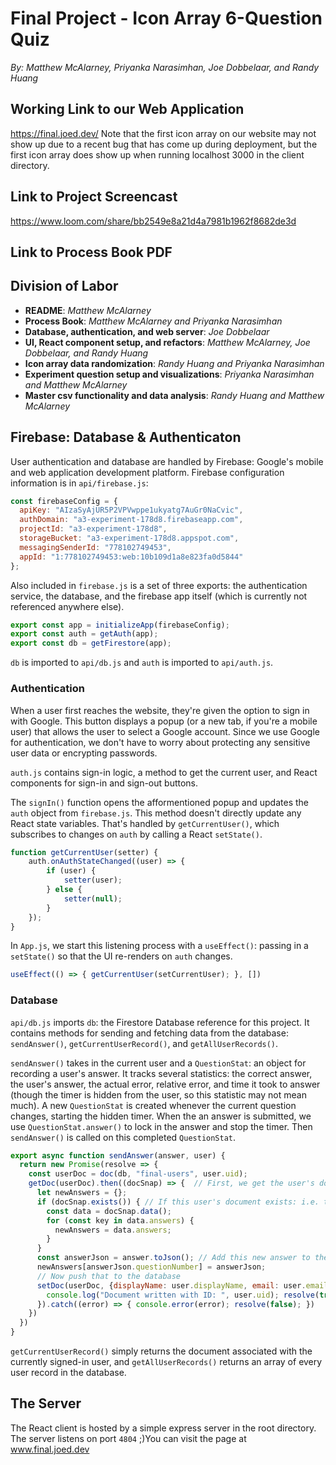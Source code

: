 # Final Project - Icon Array 6-Question Quiz 
*By: Matthew McAlarney, Priyanka Narasimhan, Joe Dobbelaar, and Randy Huang*

## Working Link to our Web Application

https://final.joed.dev/
Note that the first icon array on our website may not show up due to a recent bug that has come up during deployment, but the first icon array does show up when running localhost 3000 in the client directory.

## Link to Project Screencast

https://www.loom.com/share/bb2549e8a21d4a7981b1962f8682de3d

## Link to Process Book PDF



## Division of Labor
- **README**: *Matthew McAlarney*
- **Process Book**: *Matthew McAlarney and Priyanka Narasimhan*
- **Database, authentication, and web server**: *Joe Dobbelaar*
- **UI, React component setup, and refactors**: *Matthew McAlarney, Joe Dobbelaar, and Randy Huang*
- **Icon array data randomization**: *Randy Huang and Priyanka Narasimhan*
- **Experiment question setup and visualizations**: *Priyanka Narasimhan and Matthew McAlarney*
- **Master csv functionality and data analysis**: *Randy Huang and Matthew McAlarney*

## Firebase: Database & Authenticaton
User authentication and database are handled by Firebase: Google's mobile and web application development platform. Firebase configuration information is in `api/firebase.js`:
```javascript
const firebaseConfig = {
  apiKey: "AIzaSyAjUR5P2VPVwppe1ukyatg7AuGr0NaCvic",
  authDomain: "a3-experiment-178d8.firebaseapp.com",
  projectId: "a3-experiment-178d8",
  storageBucket: "a3-experiment-178d8.appspot.com",
  messagingSenderId: "778102749453",
  appId: "1:778102749453:web:10b109d1a8e823fa0d5844"
};
```

Also included in `firebase.js` is a set of three exports: the authentication service, the database, and the firebase app itself (which is currently not referenced anywhere else).
```javascript
export const app = initializeApp(firebaseConfig);
export const auth = getAuth(app);
export const db = getFirestore(app);
```
`db` is imported to `api/db.js` and `auth` is imported to `api/auth.js`.

### Authentication
When a user first reaches the website, they're given the option to sign in with Google. This button displays a popup (or a new tab, if you're a mobile user) that allows the user to select a Google account. Since we use Google for authentication, we don't have to worry about protecting any sensitive user data or encrypting passwords.

`auth.js` contains sign-in logic, a method to get the current user, and React components for sign-in and sign-out buttons.

The `signIn()` function opens the afformentioned popup and updates the `auth` object from `firebase.js`. This method doesn't directly update any React state variables. That's handled by `getCurrentUser()`, which subscribes to changes on `auth` by calling a React `setState()`.
```javascript
function getCurrentUser(setter) { 
    auth.onAuthStateChanged((user) => { 
        if (user) { 
            setter(user);
        } else { 
            setter(null);
        } 
    }); 
}
```

In `App.js`, we start this listening process with a `useEffect()`: passing in a `setState()` so that the UI re-renders on `auth` changes.
```javascript
useEffect(() => { getCurrentUser(setCurrentUser); }, [])
```

### Database
`api/db.js` imports `db`: the Firestore Database reference for this project. It contains methods for sending and fetching data from the database: `sendAnswer()`, `getCurrentUserRecord()`, and `getAllUserRecords()`.

`sendAnswer()` takes in the current user and a `QuestionStat`: an object for recording a user's answer. It tracks several statistics: the correct answer, the user's answer, the actual error, relative error, and time it took to answer (though the timer is hidden from the user, so this statistic may not mean much). A new `QuestionStat` is created whenever the current question changes, starting the hidden timer. When the an answer is submitted, we use `QuestionStat.answer()` to lock in the answer and stop the timer. Then `sendAnswer()` is called on this completed `QuestionStat`.
```javascript
export async function sendAnswer(answer, user) {
  return new Promise(resolve => {
    const userDoc = doc(db, "final-users", user.uid);
    getDoc(userDoc).then((docSnap) => {  // First, we get the user's document
      let newAnswers = {};
      if (docSnap.exists()) { // If this user's document exists: i.e. they've submitted an answer before, collect their previous answers
        const data = docSnap.data(); 
        for (const key in data.answers) {
          newAnswers = data.answers;
        }
      }
      const answerJson = answer.toJson(); // Add this new answer to the map
      newAnswers[answerJson.questionNumber] = answerJson;
      // Now push that to the database
      setDoc(userDoc, {displayName: user.displayName, email: user.email, answers: newAnswers}).then(() => {
        console.log("Document written with ID: ", user.uid); resolve(true);
      }).catch((error) => { console.error(error); resolve(false); })
    })
  })
}
```

`getCurrentUserRecord()` simply returns the document associated with the currently signed-in user, and `getAllUserRecords()` returns an array of every user record in the database.

## The Server
The React client is hosted by a simple express server in the root directory. The server listens on port `4804` ;)You can visit the page at www.final.joed.dev


